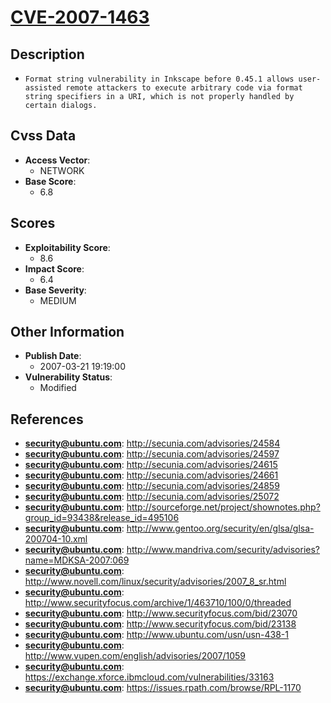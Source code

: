 
# [CVE-2007-1463](https://cve.mitre.org/cgi-bin/cvename.cgi?name=CVE-2007-1463)

## Description

- `Format string vulnerability in Inkscape before 0.45.1 allows user-assisted remote attackers to execute arbitrary code via format string specifiers in a URI, which is not properly handled by certain dialogs.`

## Cvss Data

- **Access Vector**:
  - NETWORK
- **Base Score**:
  - 6.8

## Scores

- **Exploitability Score**:
  - 8.6
- **Impact Score**:
  - 6.4
- **Base Severity**:
  - MEDIUM

## Other Information

- **Publish Date**:
  - 2007-03-21 19:19:00
- **Vulnerability Status**:
  - Modified

## References

- **security@ubuntu.com**: http://secunia.com/advisories/24584
- **security@ubuntu.com**: http://secunia.com/advisories/24597
- **security@ubuntu.com**: http://secunia.com/advisories/24615
- **security@ubuntu.com**: http://secunia.com/advisories/24661
- **security@ubuntu.com**: http://secunia.com/advisories/24859
- **security@ubuntu.com**: http://secunia.com/advisories/25072
- **security@ubuntu.com**: http://sourceforge.net/project/shownotes.php?group_id=93438&release_id=495106
- **security@ubuntu.com**: http://www.gentoo.org/security/en/glsa/glsa-200704-10.xml
- **security@ubuntu.com**: http://www.mandriva.com/security/advisories?name=MDKSA-2007:069
- **security@ubuntu.com**: http://www.novell.com/linux/security/advisories/2007_8_sr.html
- **security@ubuntu.com**: http://www.securityfocus.com/archive/1/463710/100/0/threaded
- **security@ubuntu.com**: http://www.securityfocus.com/bid/23070
- **security@ubuntu.com**: http://www.securityfocus.com/bid/23138
- **security@ubuntu.com**: http://www.ubuntu.com/usn/usn-438-1
- **security@ubuntu.com**: http://www.vupen.com/english/advisories/2007/1059
- **security@ubuntu.com**: https://exchange.xforce.ibmcloud.com/vulnerabilities/33163
- **security@ubuntu.com**: https://issues.rpath.com/browse/RPL-1170
